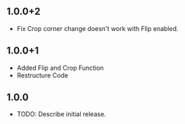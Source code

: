 ## 1.0.0+2

- Fix Crop corner change doesn't work with Flip enabled.

## 1.0.0+1

- Added Flip and Crop Function
- Restructure Code

## 1.0.0

* TODO: Describe initial release.
